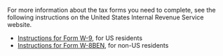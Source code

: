 For more information about the tax forms you need to complete, see the following instructions on the United States Internal Revenue Service website.

* [Instructions for Form W-9](https://www.irs.gov/pub/irs-pdf/iw9.pdf), for US residents
* [Instructions for Form W-8BEN](https://www.irs.gov/pub/irs-pdf/iw8ben.pdf), for non-US residents
